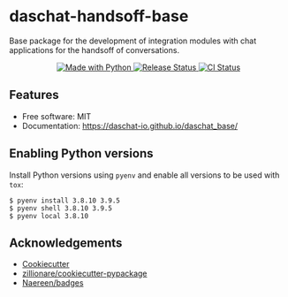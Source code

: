 # daschat-handsoff-base

Base package for the development of integration modules with chat applications for the handsoff of conversations.


<p align="center">
<a href="https://www.python.org/">
    <img src="https://img.shields.io/badge/Made%20with-Python-1f425f.svg"
        alt = "Made with Python">
</a>

<a href="https://pypi.python.org/pypi/daschat_base">
    <img src="https://img.shields.io/pypi/v/daschat_base.svg"
        alt = "Release Status">
</a>

<a href="https://github.com/daschat-io/daschat_base/actions">
    <img src="https://github.com/daschat-io/daschat_base/actions/workflows/main.yml/badge.svg?branch=release" alt="CI Status">
</a>

<!-- <a href="https://daschat-handsoff-base.readthedocs.io/en/latest/?badge=latest">
    <img src="https://readthedocs.org/projects/daschat-handsoff-base/badge/?version=latest" alt="Documentation Status">
</a> -->

</p>

## Features

* Free software: MIT
* Documentation: <https://daschat-io.github.io/daschat_base/>


## Enabling Python versions

Install Python versions using `pyenv` and enable all versions to be used with `tox`:

``` console
$ pyenv install 3.8.10 3.9.5
$ pyenv shell 3.8.10 3.9.5
$ pyenv local 3.8.10
```

## Acknowledgements

 - [Cookiecutter](https://github.com/audreyr/cookiecutter)
 - [zillionare/cookiecutter-pypackage](https://github.com/zillionare/cookiecutter-pypackage)
 - [Naereen/badges](https://github.com/Naereen/badges)
